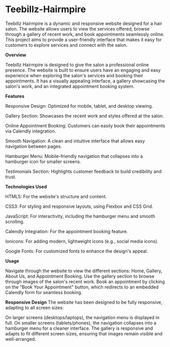 # Teebillz-Hairmpire

Teebillz Hairmpire is a dynamic and responsive website designed for a hair salon. The website allows users to view the services offered, browse through a gallery of recent work, and book appointments seamlessly online. This project aims to provide a user-friendly interface that makes it easy for customers to explore services and connect with the salon.

**Overview**

Teebillz Hairmpire is designed to give the salon a professional online presence. The website is built to ensure users have an engaging and easy experience when exploring the salon's services and booking their appointments. It has a visually appealing interface, a gallery showcasing the salon's work, and an integrated appointment booking system.

**Features**

Responsive Design: Optimized for mobile, tablet, and desktop viewing.

Gallery Section: Showcases the recent work and styles offered at the salon.

Online Appointment Booking: Customers can easily book their appointments via Calendly integration.

Smooth Navigation: A clean and intuitive interface that allows easy navigation between pages.

Hamburger Menu: Mobile-friendly navigation that collapses into a hamburger icon for smaller screens.

Testimonials Section: Highlights customer feedback to build credibility and trust.

**Technologies Used**

HTML5: For the website's structure and content.

CSS3: For styling and responsive layouts, using Flexbox and CSS Grid.

JavaScript: For interactivity, including the hamburger menu and smooth scrolling.

Calendly Integration: For the appointment booking feature.

Ionicons: For adding modern, lightweight icons (e.g., social media icons).

Google Fonts: For customized fonts to enhance the design's appeal.

**Usage**

Navigate through the website to view the different sections: Home, Gallery, About Us, and Appointment Booking.
Use the gallery section to browse through images of the salon's recent work.
Book an appointment by clicking on the "Book Your Appointment" button, which redirects to an embedded Calendly form for seamless booking.

**Responsive Design**
The website has been designed to be fully responsive, adapting to all screen sizes:

On larger screens (desktops/laptops), the navigation menu is displayed in full.
On smaller screens (tablets/phones), the navigation collapses into a hamburger menu for a cleaner interface.
The gallery is responsive and adapts to fit different screen sizes, ensuring that images remain visible and well-arranged.
